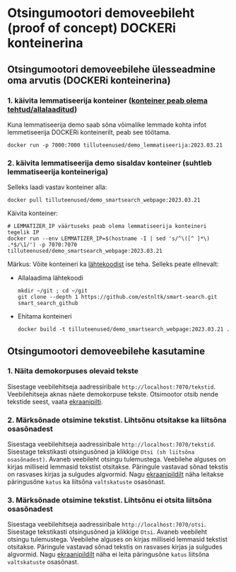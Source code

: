 # Otsingumootori demoveebileht (proof of concept) DOCKERi konteinerina

## Otsingumootori demoveebilehe ülesseadmine oma arvutis (DOCKERi konteinerina)

### 1. käivita lemmatiseerija konteiner ([konteiner peab olema tehtud/allalaaditud](https://github.com/estnltk/smart-search/blob/main/lemmatiseerija/README.md))

Kuna lemmatiseerija demo saab sõna võimalike lemmade kohta infot lemmetiseerija DOCKERi konteinerilt, peab see töötama.

```cmdline
docker run -p 7000:7000 tilluteenused/demo_lemmatiseerija:2023.03.21
```

### 2. käivita lemmatiseerija demo sisaldav konteiner (suhtleb lemmatiseerija konteineriga)

Selleks laadi vastav konteiner alla:

```cmdline
docker pull tilluteenused/demo_smartsearch_webpage:2023.03.21
```

Käivita konteiner:

```cmdline
# LEMMATIZER_IP väärtuseks peab olema lemmatiseerija konteineri tegelik IP
docker run --env LEMMATIZER_IP=$(hostname -I | sed 's/^\([^ ]*\) .*$/\1/') -p 7070:7070 tilluteenused/demo_smartsearch_webpage:2023.03.21
```

Märkus: Võite konteineri ka [lähtekoodist](https://github.com/estnltk/smart-search/tree/main/demo_otsing/veebileht) ise teha. Selleks peate ellnevalt:

* Allalaadima lähtekoodi

  ```commandline
  mkdir ~/git ; cd ~/git 
  git clone --depth 1 https://github.com/estnltk/smart-search.git smart_search_github
  ```

* Ehitama konteineri

  ```cmdline
  docker build -t tilluteenused/demo_smartsearch_webpage:2023.03.21 .
  ```

## Otsingumootori demoveebilehe  kasutamine

### 1. Näita demokorpuses olevaid tekste

Sisestage veebilehitseja aadressiribale ```http://localhost:7070/tekstid```.
Veebilehitseja aknas näete demokorpuse tekste. Otsimootor otsib nende tekstide seest, vaata [ekraanipilti](https://github.com/estnltk/smart-search/blob/main/demo_otsing/veebileht/Ekraanipilt_demo_veebileht-tekstid.png).

### 2. Märksõnade otsimine tekstist. Lihtsõnu otsitakse ka liitsõna osasõnadest

Sisestaga veebilehitseja aadressiribale
```http://localhost:7070/tekstid```. Sisestage tekstikasti otsingusõned ja klikkige
```Otsi (sh liitsõna osasõnadest)```. Avaneb veebileht otsingu tulemustega. Veebilehe alguses on kirjas milliseid lemmasid tekstist otsitakse.
Päringule vastavad sõnad tekstis on rasvases kirjas ja sulgudes algvormid.
Nagu [ekraanipildilt](https://github.com/estnltk/smart-search/blob/main/demo_otsing/veebileht/Ekraanipilt_demo_veebileht_otsils2.png) näha leitakse
päringusõne ```katus``` ka liitsõna ```valtskatuste``` osasõnast.

### 3. Märksõnade otsimine tekstist. Lihtsõnu ei otsita liitsõna osasõnadest

Sisestaga veebilehitseja aadressiribale
```http://localhost:7070/otsi```. Sisestage tekstikasti otsingusõned ja klikkige
```Otsi```. Avaneb veebileht otsingu tulemustega. Veebilehe alguses on kirjas milliseid lemmasid tekstist otsitakse.
Päringule vastavad sõnad tekstis on rasvases kirjas ja sulgudes algvormid.
Nagu [ekraanipildilt](https://github.com/estnltk/smart-search/blob/main/demo_otsing/veebileht/Ekraanipilt_demo_veebileht_otsi2.png) näha ei leita
päringusõne ```katus``` liitsõna ```valtskatuste``` osasõnast.

